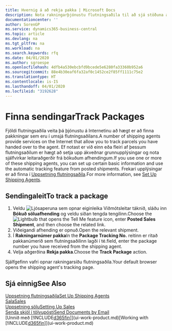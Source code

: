 ```yaml
---
title: Hvernig á að rekja pakka | Microsoft Docs
description: Nota rakningarþjónustu flutningsaðila til að sjá stöðuna á sendingu.
documentationcenter: ''
author: SorenGP
ms.service: dynamics365-business-central
ms.topic: article
ms.devlang: na
ms.tgt_pltfrm: na
ms.workload: na
ms.search.keywords: rfq
ms.date: 04/01/2020
ms.author: sgroespe
ms.openlocfilehash: 4dfb4a530ebcbfd9bcede5e6280fa33360b952a6
ms.sourcegitcommit: 88e4b30eaf6fa32af0c1452ce2f85ff1111c75e2
ms.translationtype: HT
ms.contentlocale: is-IS
ms.lasthandoff: 04/01/2020
ms.locfileid: "3192628"
---
```

# <a name="track-packages"></a><span data-ttu-id="cf984-103">Finna sendingar</span><span class="sxs-lookup"><span data-stu-id="cf984-103">Track Packages</span></span>
<span data-ttu-id="cf984-104">Fjöldi flutningsaðila veita þá þjónustu á Internetinu að hægt er að finna pakkningar sem eru í umsjá flutningsaðilans.</span><span class="sxs-lookup"><span data-stu-id="cf984-104">A number of shipping agents provide services on the Internet that allow you to track parcels you have handed over to the agent.</span></span> <span data-ttu-id="cf984-105">Ef notast er við einn eða fleiri af þessum flutningsaðilum er hægt að setja upp ákveðnar grunnupplýsingar og nota sjálfvirkar leitaraðgerðir frá bókuðum afhendingum.</span><span class="sxs-lookup"><span data-stu-id="cf984-105">If you use one or more of these shipping agents, you can set up certain basic information and use the automatic tracking feature from posted shipments.</span></span> <span data-ttu-id="cf984-106">Frekari upplýsingar er að finna í [Uppsetning flutningsaðila](sales-how-to-set-up-shipping-agents.md).</span><span class="sxs-lookup"><span data-stu-id="cf984-106">For more information, see [Set Up Shipping Agents](sales-how-to-set-up-shipping-agents.md).</span></span>  

## <a name="to-track-a-package"></a><span data-ttu-id="cf984-107">Sendingaleit</span><span class="sxs-lookup"><span data-stu-id="cf984-107">To track a package</span></span>
1. <span data-ttu-id="cf984-108">Veldu ![Ljósaperuna sem opnar eiginleika Viðmótsleitar](media/ui-search/search_small.png "Segðu mér hvað þú vilt gera") táknið, sláðu inn **Bókuð söluafhending** og veldu síðan tengda tengilinn.</span><span class="sxs-lookup"><span data-stu-id="cf984-108">Choose the ![Lightbulb that opens the Tell Me feature](media/ui-search/search_small.png "Tell me what you want to do") icon, enter **Posted Sales Shipment**, and then choose the related link.</span></span>
2. <span data-ttu-id="cf984-109">Viðeigandi afhending er opnuð.</span><span class="sxs-lookup"><span data-stu-id="cf984-109">Open the relevant shipment.</span></span>
3. <span data-ttu-id="cf984-110">Í **Rakningarnúmer pakka**</span><span class="sxs-lookup"><span data-stu-id="cf984-110">In the **Package Tracking No.**</span></span> <span data-ttu-id="cf984-111">reitinn er ritað pakkanúmerið sem flutningsaðilinn lagði í té.</span><span class="sxs-lookup"><span data-stu-id="cf984-111">field, enter the package number you have received from the shipping agent.</span></span>
4. <span data-ttu-id="cf984-112">Velja aðgerðina **Rekja pakka**.</span><span class="sxs-lookup"><span data-stu-id="cf984-112">Choose the **Track Package** action.</span></span>

<span data-ttu-id="cf984-113">Sjálfgefinn vafri opnar rakningarsíðu flutningsaðila.</span><span class="sxs-lookup"><span data-stu-id="cf984-113">Your default browser opens the shipping agent's tracking page.</span></span>

## <a name="see-also"></a><span data-ttu-id="cf984-114">Sjá einnig</span><span class="sxs-lookup"><span data-stu-id="cf984-114">See Also</span></span>
[<span data-ttu-id="cf984-115">Uppsetning flutningsaðila</span><span class="sxs-lookup"><span data-stu-id="cf984-115">Set Up Shipping Agents</span></span>](sales-how-to-set-up-shipping-agents.md)  
[<span data-ttu-id="cf984-116">Sala</span><span class="sxs-lookup"><span data-stu-id="cf984-116">Sales</span></span>](sales-manage-sales.md)  
[<span data-ttu-id="cf984-117">Uppsetning sölu</span><span class="sxs-lookup"><span data-stu-id="cf984-117">Setting Up Sales</span></span>](sales-setup-sales.md)  
[<span data-ttu-id="cf984-118">Senda skjöl í tölvupósti</span><span class="sxs-lookup"><span data-stu-id="cf984-118">Send Documents by Email</span></span>](ui-how-send-documents-email.md)  
<span data-ttu-id="cf984-119">[Unnið með [!INCLUDE[d365fin](includes/d365fin_md.md)]](ui-work-product.md)</span><span class="sxs-lookup"><span data-stu-id="cf984-119">[Working with [!INCLUDE[d365fin](includes/d365fin_md.md)]](ui-work-product.md)</span></span>
